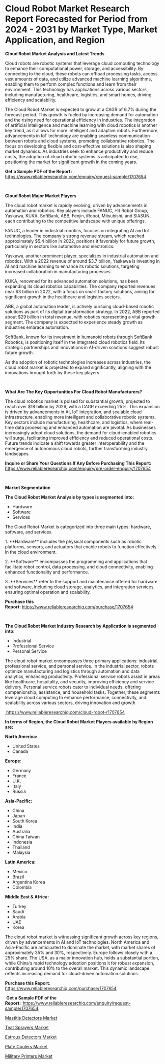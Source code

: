 <p><h1>Cloud Robot Market Research Report Forecasted for Period from 2024 -  2031 by Market Type, Market Application, and Region</h1></p><p><strong>Cloud Robot Market Analysis and Latest Trends</strong></p>
<p><p>Cloud robots are robotic systems that leverage cloud computing technology to enhance their computational power, storage, and accessibility. By connecting to the cloud, these robots can offload processing tasks, access vast amounts of data, and utilize advanced machine learning algorithms, enabling them to perform complex functions and learn from their environment. This technology has applications across various sectors, including manufacturing, healthcare, logistics, and smart homes, driving efficiency and scalability.</p><p>The Cloud Robot Market is expected to grow at a CAGR of 6.7% during the forecast period. This growth is fueled by increasing demand for automation and the rising need for operational efficiency in industries. The integration of artificial intelligence and machine learning with cloud robotics is another key trend, as it allows for more intelligent and adaptive robots. Furthermore, advancements in IoT technology are enabling seamless communication between robots and cloud systems, promoting collaborative robotics. The focus on developing flexible and cost-effective solutions is also shaping market dynamics. As industries seek to enhance productivity and reduce costs, the adoption of cloud robotic systems is anticipated to rise, positioning the market for significant growth in the coming years.</p></p>
<p><strong>Get a Sample PDF of the Report:&nbsp;</strong> <a href="https://www.reliableresearchiq.com/enquiry/request-sample/1707654?utm_campaign=123&utm_medium=2&utm_source=Github&utm_content=ia&utm_term=18122024&utm_id=cloud-robot">https://www.reliableresearchiq.com/enquiry/request-sample/1707654</a></p>
<p>&nbsp;</p>
<p><strong>Cloud Robot Major Market Players</strong></p>
<p><p>The cloud robot market is rapidly evolving, driven by advancements in automation and robotics. Key players include FANUC, Hit Robot Group, Yaskawa, KUKA, SoftBank, ABB, Fenjin, iRobot, Mitsubishi, and SIASUN, each contributing to the competitive landscape with unique offerings.</p><p>FANUC, a leader in industrial robotics, focuses on integrating AI and IoT technologies. The company's strong revenue stream, which reached approximately $5.4 billion in 2022, positions it favorably for future growth, particularly in sectors like automotive and electronics.</p><p>Yaskawa, another prominent player, specializes in industrial automation and robotics. With a 2022 revenue of around $3.7 billion, Yaskawa is investing in AI and machine learning to enhance its robotic solutions, targeting increased collaboration in manufacturing processes.</p><p>KUKA, renowned for its advanced automation solutions, has been expanding its cloud robotics capabilities. The company reported revenues near $3 billion in 2022, with a focus on smart factory solutions, aiming for significant growth in the healthcare and logistics sectors.</p><p>ABB, a global automation leader, is actively pursuing cloud-based robotic solutions as part of its digital transformation strategy. In 2022, ABB reported about $29 billion in total revenue, with robotics representing a vital growth segment. The company is expected to experience steady growth as industries embrace automation.</p><p>SoftBank, known for its investment in humanoid robots through SoftBank Robotics, is positioning itself in the integrated cloud robotics field. Its strategic partnerships and innovations in AI-driven solutions suggest robust future growth.</p><p>As the adoption of robotic technologies increases across industries, the cloud robot market is projected to expand significantly, aligning with the innovations brought forth by these key players.</p></p>
<p>&nbsp;</p>
<p><strong>What Are The Key Opportunities For Cloud Robot Manufacturers?</strong></p>
<p><p>The cloud robotics market is poised for substantial growth, projected to reach over $18 billion by 2026, with a CAGR exceeding 25%. This expansion is driven by advancements in AI, IoT integration, and scalable cloud infrastructure, enabling more intelligent and collaborative robotic systems. Key sectors include manufacturing, healthcare, and logistics, where real-time data processing and enhanced automation are pivotal. As businesses increasingly adopt cloud solutions, the demand for cloud-enabled robotics will surge, facilitating improved efficiency and reduced operational costs. Future trends indicate a shift towards greater interoperability and the emergence of autonomous cloud robots, further transforming industry landscapes.</p></p>
<p><strong>Inquire or Share Your Questions If Any Before Purchasing This Report:</strong> <a href="https://www.reliableresearchiq.com/enquiry/pre-order-enquiry/1707654?utm_campaign=123&utm_medium=2&utm_source=Github&utm_content=ia&utm_term=18122024&utm_id=cloud-robot">https://www.reliableresearchiq.com/enquiry/pre-order-enquiry/1707654</a></p>
<p>&nbsp;</p>
<p><strong>Market Segmentation</strong></p>
<p><strong>The Cloud Robot Market Analysis by types is segmented into:</strong></p>
<p><ul><li>Hardware</li><li>Software</li><li>Services</li></ul></p>
<p><p>The Cloud Robot Market is categorized into three main types: hardware, software, and services. </p><p>1. **Hardware** includes the physical components such as robotic platforms, sensors, and actuators that enable robots to function effectively in the cloud environment.</p><p>  </p><p>2. **Software** encompasses the programming and applications that facilitate robot control, data processing, and cloud connectivity, enabling enhanced functionality and performance.</p><p>3. **Services** refer to the support and maintenance offered for hardware and software, including cloud storage, analytics, and integration services, ensuring optimal operation and scalability.</p></p>
<p><strong>Purchase this Report:&nbsp;</strong><a href="https://www.reliableresearchiq.com/purchase/1707654?utm_campaign=123&utm_medium=2&utm_source=Github&utm_content=ia&utm_term=18122024&utm_id=cloud-robot">https://www.reliableresearchiq.com/purchase/1707654</a></p>
<p>&nbsp;</p>
<p><strong>The Cloud Robot Market Industry Research by Application is segmented into:</strong></p>
<p><ul><li>Industrial</li><li>Professional Service</li><li>Personal Service</li></ul></p>
<p><p>The cloud robot market encompasses three primary applications: industrial, professional service, and personal service. In the industrial sector, robots optimize manufacturing and logistics through automation and data analytics, enhancing productivity. Professional service robots assist in areas like healthcare, hospitality, and security, improving efficiency and service delivery. Personal service robots cater to individual needs, offering companionship, assistance, and household tasks. Together, these segments leverage cloud computing to enhance performance, connectivity, and scalability across various sectors, driving innovation and growth.</p></p>
<p><a href="https://www.reliableresearchiq.com/cloud-robot-r1707654?utm_campaign=123&utm_medium=2&utm_source=Github&utm_content=ia&utm_term=18122024&utm_id=cloud-robot">&nbsp;https://www.reliableresearchiq.com/cloud-robot-r1707654</a></p>
<p><strong>In terms of Region, the Cloud Robot Market Players available by Region are:</strong></p>
<p>
    <p> <strong> North America: </strong>
        <ul>
            <li>United States</li>
            <li>Canada</li>
        </ul>
        </p> 
    <p> <strong> Europe: </strong>
        <ul>
            <li>Germany</li>
            <li>France</li>
            <li>U.K.</li>
            <li>Italy</li>
            <li>Russia</li>
        </ul>
        </p> 
    <p> <strong> Asia-Pacific: </strong>
        <ul>
            <li>China</li>
            <li>Japan</li>
            <li>South Korea</li>
            <li>India</li>
            <li>Australia</li>
            <li>China Taiwan</li>
            <li>Indonesia</li>
            <li>Thailand</li>
            <li>Malaysia</li>
        </ul>
        </p> 
    <p> <strong> Latin America: </strong>
        <ul>
            <li>Mexico</li>
            <li>Brazil</li>
            <li>Argentina Korea</li>
            <li>Colombia</li>
        </ul>
        </p> 
    <p> <strong> Middle East & Africa: </strong>
        <ul>
            <li>Turkey</li>
            <li>Saudi</li>
            <li>Arabia</li>
            <li>UAE</li>
            <li>Korea</li>
        </ul>
    </p>
    </p>
<p><p>The cloud robot market is witnessing significant growth across key regions, driven by advancements in AI and IoT technologies. North America and Asia-Pacific are anticipated to dominate the market, with market shares of approximately 35% and 30%, respectively. Europe follows closely with a 25% share. The USA, as a major innovation hub, holds a substantial portion, while China's rapid technology adoption positions it for robust expansion, contributing around 10% to the overall market. This dynamic landscape reflects increasing demand for cloud-driven automation solutions.</p></p>
<p><strong>Purchase this Report: </strong><a href="https://www.reliableresearchiq.com/purchase/1707654?utm_campaign=123&utm_medium=2&utm_source=Github&utm_content=ia&utm_term=18122024&utm_id=cloud-robot">https://www.reliableresearchiq.com/purchase/1707654</a></p>
<p>&nbsp;<strong>Get a Sample PDF of the Report:&nbsp;&nbsp;</strong><a href="https://www.reliableresearchiq.com/enquiry/request-sample/1707654?utm_campaign=123&utm_medium=2&utm_source=Github&utm_content=ia&utm_term=18122024&utm_id=cloud-robot">https://www.reliableresearchiq.com/enquiry/request-sample/1707654</a></p>
<p><strong></strong></p>
<p><p><a href="https://www.linkedin.com/pulse/mastitis-detectors-market-growth-outlook-from-2024-2031-projecting-9x69f?utm_campaign=123&utm_medium=2&utm_source=Github&utm_content=ia&utm_term=18122024&utm_id=cloud-robot">Mastitis Detectors Market</a></p><p><a href="https://www.linkedin.com/pulse/teat-sprayers-market-report-in-depth-trends-insights-projected-z0tkf?utm_campaign=123&utm_medium=2&utm_source=Github&utm_content=ia&utm_term=18122024&utm_id=cloud-robot">Teat Sprayers Market</a></p><p><a href="https://www.linkedin.com/pulse/future-forecasts-global-estrous-detectors-market-show-yhh9e?utm_campaign=123&utm_medium=2&utm_source=Github&utm_content=ia&utm_term=18122024&utm_id=cloud-robot">Estrous Detectors Market</a></p><p><a href="https://www.linkedin.com/pulse/plate-coolers-market-size-experiencing-steady-growth-cagr-13oqf?utm_campaign=123&utm_medium=2&utm_source=Github&utm_content=ia&utm_term=18122024&utm_id=cloud-robot">Plate Coolers Market</a></p><p><a href="https://www.linkedin.com/pulse/military-printers-market-update-growth-goals-size-expanding-hvzqf?utm_campaign=123&utm_medium=2&utm_source=Github&utm_content=ia&utm_term=18122024&utm_id=cloud-robot">Military Printers Market</a></p></p>